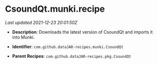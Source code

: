 # CsoundQt.munki.recipe

_Last updated 2021-12-23 20:01:50Z_

- **Description**: Downloads the latest version of CsoundQt and imports it into Munki.

- **Identifier**: `com.github.dataJAR-recipes.munki.CsoundQt`

- **Parent Recipes**: `com.github.dataJAR-recipes.pkg.CsoundQt`
